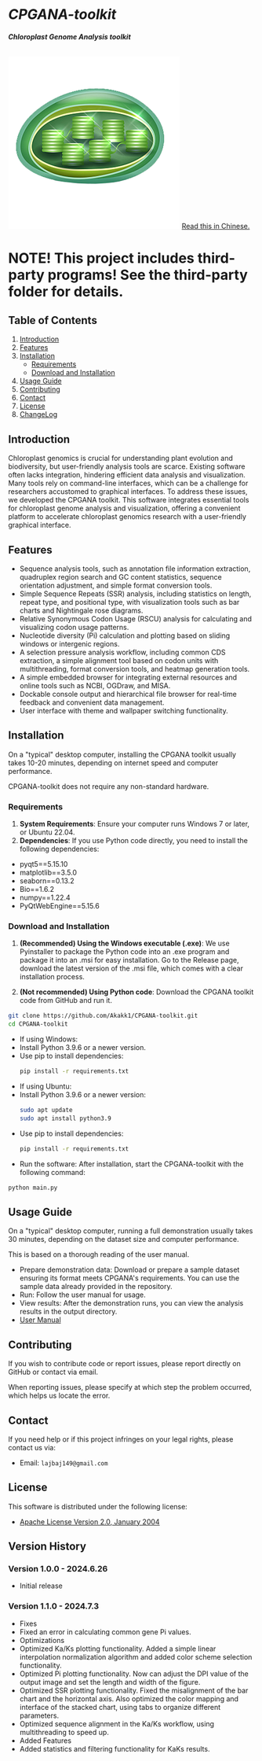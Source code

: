 # _**CPGANA-toolkit**_
###### _**Chloroplast Genome Analysis toolkit**_
![CPGANA-toolkit-icon](./data/cpgana.png)
[Read this in Chinese.](README_ZH.md)
# NOTE! This project includes third-party programs! See the third-party folder for details.
## Table of Contents
1. [Introduction](#introduction)
2. [Features](#features)
3. [Installation](#installation)
    - [Requirements](#requirements)
    - [Download and Installation](#download-and-installation)
4. [Usage Guide](#usage-guide)
5. [Contributing](#contributing)
6. [Contact](#contact)
7. [License](#license)
8. [ChangeLog](#version-history)

## Introduction
Chloroplast genomics is crucial for understanding plant evolution and biodiversity, but user-friendly analysis tools are scarce. Existing software often lacks integration, hindering efficient data analysis and visualization. Many tools rely on command-line interfaces, which can be a challenge for researchers accustomed to graphical interfaces. To address these issues, we developed the CPGANA toolkit. This software integrates essential tools for chloroplast genome analysis and visualization, offering a convenient platform to accelerate chloroplast genomics research with a user-friendly graphical interface.

## Features
- Sequence analysis tools, such as annotation file information extraction, quadruplex region search and GC content statistics, sequence orientation adjustment, and simple format conversion tools.
- Simple Sequence Repeats (SSR) analysis, including statistics on length, repeat type, and positional type, with visualization tools such as bar charts and Nightingale rose diagrams.
- Relative Synonymous Codon Usage (RSCU) analysis for calculating and visualizing codon usage patterns.
- Nucleotide diversity (Pi) calculation and plotting based on sliding windows or intergenic regions.
- A selection pressure analysis workflow, including common CDS extraction, a simple alignment tool based on codon units with multithreading, format conversion tools, and heatmap generation tools.
- A simple embedded browser for integrating external resources and online tools such as NCBI, OGDraw, and MISA.
- Dockable console output and hierarchical file browser for real-time feedback and convenient data management.
- User interface with theme and wallpaper switching functionality.

## Installation
On a "typical" desktop computer, installing the CPGANA toolkit usually takes 10-20 minutes, depending on internet speed and computer performance.

CPGANA-toolkit does not require any non-standard hardware.
### Requirements
1. **System Requirements**: Ensure your computer runs Windows 7 or later, or Ubuntu 22.04.
2. **Dependencies**: If you use Python code directly, you need to install the following dependencies:
- pyqt5==5.15.10
- matplotlib==3.5.0
- seaborn==0.13.2
- Bio==1.6.2
- numpy==1.22.4
- PyQtWebEngine==5.15.6

### Download and Installation
1. **(Recommended) Using the Windows executable (.exe)**: We use Pyinstaller to package the Python code into an .exe program and package it into an .msi for easy installation. Go to the Release page, download the latest version of the .msi file, which comes with a clear installation process.

2. **(Not recommended) Using Python code**: Download the CPGANA toolkit code from GitHub and run it.
```bash
git clone https://github.com/Akakk1/CPGANA-toolkit.git
cd CPGANA-toolkit
```
- If using Windows:
 - Install Python 3.9.6 or a newer version.
 - Use pip to install dependencies:
	```bash
	pip install -r requirements.txt
	```
- If using Ubuntu:
 - Install Python 3.9.6 or a newer version:
	```bash
	sudo apt update
	sudo apt install python3.9
	```
 - Use pip to install dependencies:
	```bash
	pip install -r requirements.txt
    ```
- Run the software: After installation, start the CPGANA-toolkit with the following command:
```bash
python main.py
```

## Usage Guide
On a "typical" desktop computer, running a full demonstration usually takes 30 minutes, depending on the dataset size and computer performance.

This is based on a thorough reading of the user manual.

- Prepare demonstration data: Download or prepare a sample dataset ensuring its format meets CPGANA's requirements. You can use the sample data already provided in the repository.
- Run: Follow the user manual for usage.
- View results: After the demonstration runs, you can view the analysis results in the output directory.
- [User Manual](UserManual_EN.pdf)

## Contributing
If you wish to contribute code or report issues, please report directly on GitHub or contact via email.

When reporting issues, please specify at which step the problem occurred, which helps us locate the error.

## Contact
If you need help or if this project infringes on your legal rights, please contact us via:

- Email: `lajbaj149@gmail.com`

## License
This software is distributed under the following license:  
- [Apache License Version 2.0, January 2004](LICENSE.md)

## Version History
### Version 1.0.0 - 2024.6.26
- Initial release

### Version 1.1.0 - 2024.7.3
- Fixes
 - Fixed an error in calculating common gene Pi values.
- Optimizations
 - Optimized Ka/Ks plotting functionality. Added a simple linear interpolation normalization algorithm and added color scheme selection functionality.
 - Optimized Pi plotting functionality. Now can adjust the DPI value of the output image and set the length and width of the figure.
 - Optimized SSR plotting functionality. Fixed the misalignment of the bar chart and the horizontal axis. Also optimized the color mapping and interface of the stacked chart, using tabs to organize different parameters.
 - Optimized sequence alignment in the Ka/Ks workflow, using multithreading to speed up.
- Added Features
 - Added statistics and filtering functionality for KaKs results.
